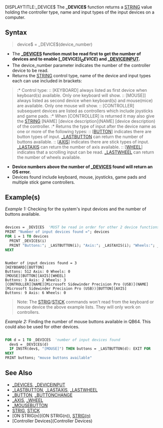 DISPLAYTITLE:_DEVICE$
The **_DEVICE$** function returns a [STRING](STRING) value holding the controller type, name and input types of the input devices on a computer.


## Syntax

>  device$ = _DEVICE$(device_number)


* The **[_DEVICES](_DEVICES) function must be read first to get the number of devices and to enable [_DEVICE$](_DEVICE$) and [_DEVICEINPUT](_DEVICEINPUT).**
* The device_number parameter indicates the number of the controller device to be read.
* Returns the [STRING](STRING) control type, name of the device and input types each can use included in brackets:
> :* Control type:
> :: [KEYBOARD] always listed as first device when keyboard(s) available. Only one keyboard will show.
> :: [MOUSE]] always listed as second device when keyboard(s) and mouse(mice) are available. Only one mouse will show.
> :: [CONTROLLER] subsequent devices are listed as controllers which include joysticks and game pads.
> :* When [CONTROLLER] is returned it may also give the [STRING](STRING) [NAME] [device description](NAME] [device description) of the controller.
> :* Returns the type of input after the device name as one or more of the following types:
> :: [[BUTTON](BUTTON)] indicates there are button types of input. [_LASTBUTTON](_LASTBUTTON) can return the number of buttons available. 
> :: [[AXIS](AXIS)] indicates there are stick types of input. [_LASTAXIS](_LASTAXIS) can return the number of axis available. 
> :: [[WHEEL](WHEEL)] indicates that a scrolling input can be read. [_LASTWHEEL](_LASTWHEEL) can return the number of wheels available.

* **Device numbers above the number of [_DEVICES](_DEVICES) found will return an OS error.**
* Devices found include keyboard, mouse, joysticks, game pads and multiple stick game controllers.


## Example(s)

*Example 1:* Checking for the system's input devices and the number of buttons available.

```vb

devices = _DEVICES  'MUST be read in order for other 2 device functions to work!
PRINT "Number of input devices found ="; devices
FOR i = 1 TO devices
  PRINT _DEVICE$(i)
  PRINT "Buttons:"; _LASTBUTTON(i); "Axis:"; _LASTAXIS(i); "Wheels:"; _LASTWHEEL(i)
NEXT 

```

```text

Number of input devices found = 3
[KEYBOARD][BUTTON]
Buttons: 512 Axis: 0 Wheels: 0
[MOUSE][BUTTON][AXIS][WHEEL]
Buttons: 3 Axis: 2 Wheels: 3
[CONTROLLER][NAME][Microsoft Sidewinder Precision Pro (USB)](NAME][Microsoft Sidewinder Precision Pro (USB))[BUTTON][AXIS]
Buttons: 9 Axis: 6 Wheels: 0

```

> Note: The [STRIG](STRIG)/[STICK](STICK) commands won't read from the keyboard or mouse device the above example lists. They will only work on controllers.


*Example 2:* Finding the number of mouse buttons available in QB64. This could also be used for other devices.

```vb

FOR d = 1 TO _DEVICES  'number of input devices found
  dev$ = _DEVICE$(d)
  IF INSTR(dev$, "[MOUSE]") THEN buttons = _LASTBUTTON(d): EXIT FOR
NEXT
PRINT buttons; "mouse buttons available" 

```


## See Also

* [_DEVICES](_DEVICES), [_DEVICEINPUT](_DEVICEINPUT)
* [_LASTBUTTON](_LASTBUTTON), [_LASTAXIS](_LASTAXIS), [_LASTWHEEL](_LASTWHEEL)
* [_BUTTON](_BUTTON), [_BUTTONCHANGE](_BUTTONCHANGE)
* [_AXIS](_AXIS), [_WHEEL](_WHEEL)
* [_MOUSEBUTTON](_MOUSEBUTTON)
* [STRIG](STRIG), [STICK](STICK)
* [ON STRIG(n)](ON STRIG(n)), [STRIG(n)](STRIG(n))
* [Controller Devices](Controller Devices)




